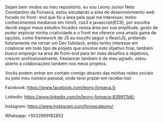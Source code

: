 Sejam bem vindos ao meu repositório, eu sou Leony Junior Neto Constantino da Fonseca, estou estudando a área de desenvolvimento web focado no front-
end que foi a área pela qual me interessei, tenho conhecimentos medianos em html5, css3 e javascript(EC9), por escolha decidi seguir meus estudos focados nessa área por sua 
amplitude, gosto de poder explorar minha criatividade  e o front me oferece uma ampla gama de opções, como framework de JS eu escolhi seguir o ReactJS, pretendo futuramente me 
tornar um Dev fullstack, então tenho interesse em colaborar em todo tipo de projeto que envolve este objetivo final, também busco emprego na area de front-end para ter mais 
desafios e objetivos, crescer profissionalmente, freelancer também é de meu agrado, estou aberto a colaborações também nos meus projetos.

Vocês podem entrar em contato comigo através das minhas redes sociais ou pelo meu número pessoal, onde terei prazer em recebe-los!

Facebook: https://www.facebook.com/leony.fonseca.5;

Linkedin: https://www.linkedin.com/in/leony-fonseca-839917b8/;

Instagram: https://www.instagram.com/fonsecaleony/;

Whatsapp: +5532999182852
